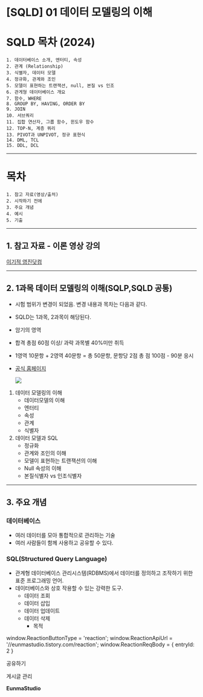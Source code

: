 
# [SQLD] 01 데이터 모델링의 이해

SQLD 목차 (2024)
==============

    1. 데이터베이스 소개, 엔터티, 속성
    2. 관계 (Relationship)
    3. 식별자, 데이터 모델
    4. 정규화, 관계와 조인
    5. 모델이 표현하는 트랜잭션, null, 본질 vs 인조
    6. 관게형 데이터베이스 개요
    7. 함수, WHERE
    8. GROUP BY, HAVING, ORDER BY
    9. JOIN
    10. 서브쿼리
    11. 집합 연산자, 그룹 함수, 윈도우 함수
    12. TOP-N, 계층 쿼리
    13. PIVOT과 UNPIVOT, 정규 표현식
    14. DML, TCL
    15. DDL, DCL

* * *

목차
==

    1. 참고 자료(영상/출처)
    2. 시작하기 전에
    3. 주요 개념
    4. 예시
    5. 기출

* * *

1\. 참고 자료 - 이론 영상 강의
--------------------

[이기적 영진닷컴](https://www.youtube.com/watch?v=lxiEiAjp7d0&list=PL6i7rGeEmTvpLoDkB-kECcuD1zDt_gaPn, "새 창에서 열기")

* * *

2\. 1과목 데이터 모델링의 이해(SQLP,SQLD 공통)
---------------------------------

*   시험 범위가 변경이 되었음. 변경 내용과 목차는 다음과 같다.
*   SQLD는 1과목, 2과목이 해당된다.
*   암기의 영역
*   합격 총점 60점 이상/ 과락 과목별 40%미만 취득
*   1영역 10문항 + 2영역 40문항 = 총 50문항, 문항당 2점 총 점 100점 - 90분 응시
*   [공식 홈페이지](https://www.dataq.or.kr/www/sub/a_04.do#none, "K-data 데이터자격검정홈페이지")  
    
    ![](https://blog.kakaocdn.net/dn/dbcClQ/btsIPMLy2uS/Cl2KYjXC8thZb48EG5SFeK/img.jpg)
    

1.  데이터 모델링의 이해
    *   데이터모델의 이해
    *   엔터티
    *   속성
    *   관계
    *   식별자
2.  데이터 모델과 SQL
    *   정규화
    *   관계와 조인의 이해
    *   모델이 표현하는 트랜잭션의 이해
    *   Null 속성의 이해
    *   본질식별자 vs 인조식별자

* * *

3\. 주요 개념
---------

### 데이터베이스

*   여러 데이터를 모아 통합적으로 관리하는 기술
*   여러 사람들이 함께 사용하고 공유할 수 있다.

### SQL(Structured Query Language)

*   관계형 데이터베이스 관리시스템(RDBMS)에서 데이터를 정의하고 조작하기 위한 표준 프로그래밍 언어.
*   데이터베이스와 상호 작용할 수 있는 강력한 도구.
    *   데이터 조회
    *   데이터 삽입
    *   데이터 업데이트
    *   데이터 삭제
        *   목적

window.ReactionButtonType = 'reaction'; window.ReactionApiUrl = '//eunmastudio.tistory.com/reaction'; window.ReactionReqBody = { entryId: 2 }

공유하기

게시글 관리

**EunmaStudio**
            